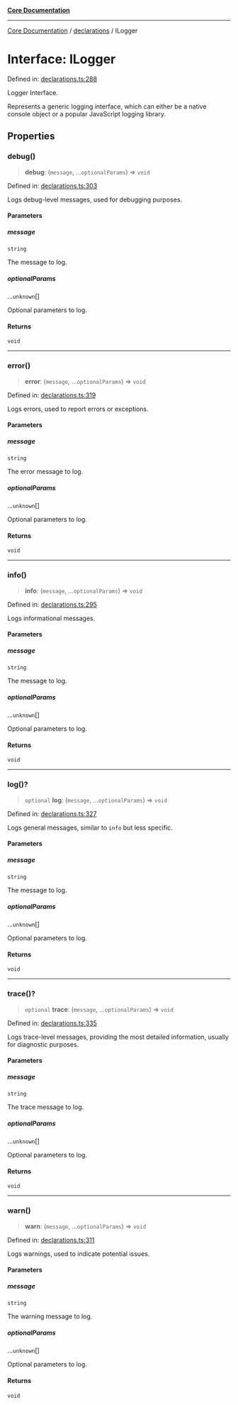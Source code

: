 [**Core Documentation**](../../README.md)

***

[Core Documentation](../../README.md) / [declarations](../README.md) / ILogger

# Interface: ILogger

Defined in: [declarations.ts:288](https://github.com/stonemjs/core/blob/65c9e07f9d264b07f6e4091fcc29046b5ca8ea45/src/declarations.ts#L288)

Logger Interface.

Represents a generic logging interface, which can either be a native console object or a popular JavaScript logging library.

## Properties

### debug()

> **debug**: (`message`, ...`optionalParams`) => `void`

Defined in: [declarations.ts:303](https://github.com/stonemjs/core/blob/65c9e07f9d264b07f6e4091fcc29046b5ca8ea45/src/declarations.ts#L303)

Logs debug-level messages, used for debugging purposes.

#### Parameters

##### message

`string`

The message to log.

##### optionalParams

...`unknown`[]

Optional parameters to log.

#### Returns

`void`

***

### error()

> **error**: (`message`, ...`optionalParams`) => `void`

Defined in: [declarations.ts:319](https://github.com/stonemjs/core/blob/65c9e07f9d264b07f6e4091fcc29046b5ca8ea45/src/declarations.ts#L319)

Logs errors, used to report errors or exceptions.

#### Parameters

##### message

`string`

The error message to log.

##### optionalParams

...`unknown`[]

Optional parameters to log.

#### Returns

`void`

***

### info()

> **info**: (`message`, ...`optionalParams`) => `void`

Defined in: [declarations.ts:295](https://github.com/stonemjs/core/blob/65c9e07f9d264b07f6e4091fcc29046b5ca8ea45/src/declarations.ts#L295)

Logs informational messages.

#### Parameters

##### message

`string`

The message to log.

##### optionalParams

...`unknown`[]

Optional parameters to log.

#### Returns

`void`

***

### log()?

> `optional` **log**: (`message`, ...`optionalParams`) => `void`

Defined in: [declarations.ts:327](https://github.com/stonemjs/core/blob/65c9e07f9d264b07f6e4091fcc29046b5ca8ea45/src/declarations.ts#L327)

Logs general messages, similar to `info` but less specific.

#### Parameters

##### message

`string`

The message to log.

##### optionalParams

...`unknown`[]

Optional parameters to log.

#### Returns

`void`

***

### trace()?

> `optional` **trace**: (`message`, ...`optionalParams`) => `void`

Defined in: [declarations.ts:335](https://github.com/stonemjs/core/blob/65c9e07f9d264b07f6e4091fcc29046b5ca8ea45/src/declarations.ts#L335)

Logs trace-level messages, providing the most detailed information, usually for diagnostic purposes.

#### Parameters

##### message

`string`

The trace message to log.

##### optionalParams

...`unknown`[]

Optional parameters to log.

#### Returns

`void`

***

### warn()

> **warn**: (`message`, ...`optionalParams`) => `void`

Defined in: [declarations.ts:311](https://github.com/stonemjs/core/blob/65c9e07f9d264b07f6e4091fcc29046b5ca8ea45/src/declarations.ts#L311)

Logs warnings, used to indicate potential issues.

#### Parameters

##### message

`string`

The warning message to log.

##### optionalParams

...`unknown`[]

Optional parameters to log.

#### Returns

`void`
